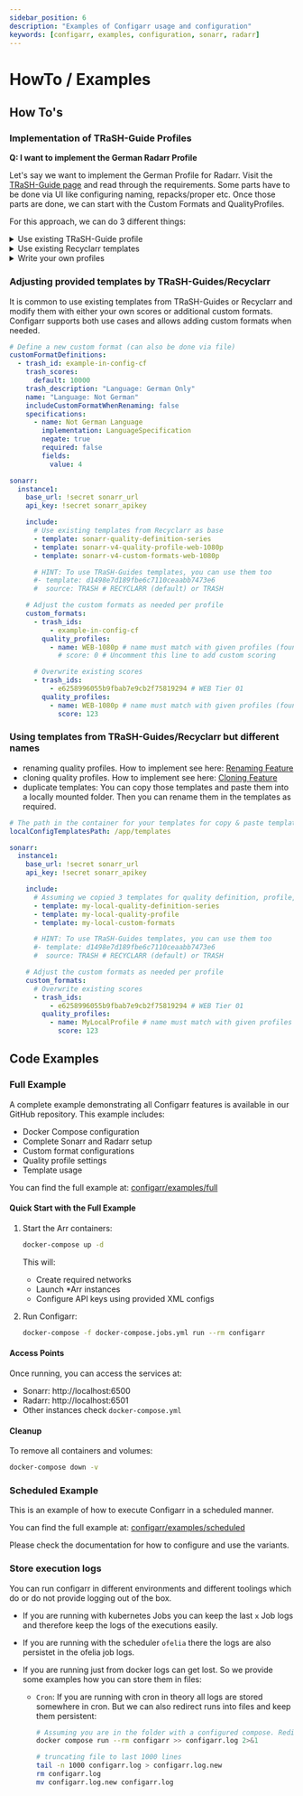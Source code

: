 ```yaml
---
sidebar_position: 6
description: "Examples of Configarr usage and configuration"
keywords: [configarr, examples, configuration, sonarr, radarr]
---
```


# HowTo / Examples

## How To's

### Implementation of TRaSH-Guide Profiles

**Q: I want to implement the German Radarr Profile**

Let's say we want to implement the German Profile for Radarr.
Visit the [TRaSH-Guide page](https://trash-guides.info/Radarr/radarr-setup-quality-profiles-german-en/) and read through the requirements.
Some parts have to be done via UI like configuring naming, repacks/proper etc.
Once those parts are done, we can start with the Custom Formats and QualityProfiles.

For this approach, we can do 3 different things:

<details>
  <summary>Use existing TRaSH-Guide profile</summary>

TRaSH-Guide provides predefined profiles via JSON for [Radarr](https://github.com/TRaSH-Guides/Guides/tree/master/docs/json/radarr/quality-profiles) and [Sonarr](https://github.com/TRaSH-Guides/Guides/tree/master/docs/json/sonarr/quality-profiles) in the Github Repository.
To load QualityProfiles from TRaSH-Guide, use the `trash_id` defined in the profile and specify `source` as `TRASH` in the config.

In this example, we want `german-hd-bluray-web.json`

```yml title="config.yml"
# ...
radarr:
  instance1:
    # ...

    include:
      - template: 2b90e905c99490edc7c7a5787443748b
        source: TRASH
```

And that's it.
Now you can adjust custom formats if needed.

```yml title="config.yml"
# ...
radarr:
  instance1:
    # ...

    custom_formats:
      - trash_ids:
          - 3bc8df3a71baaac60a31ef696ea72d36
        assign_scores_to:
          - name: "[German] HD Bluray + WEB"
            score: 400
```

</details>

<details>
  <summary>Use existing Recyclarr templates</summary>

You can use existing Recyclarr templates if available.
Check the [Recyclarr Wiki](https://recyclarr.dev/wiki/guide-configs/) or [Github Repository](https://github.com/recyclarr/config-templates/tree/master/radarr).

Two possibility here:

1. Copy & paste the provided template from the wiki
2. use only the templates (if templates for everything are provided. Must be in the includes dir.)

(Hint: the value in the template field is the file name of the Recyclarr template without the extension)

1. For this example, we try to implement `German HD Bluray + WEB`.

```yml title="copy&paste"
# ...existing code...
radarr:
  hd-bluray-web-ger:
    # ...
    include:
      - template: radarr-quality-definition-movie
      - template: radarr-custom-formats-hd-bluray-web-german
      - template: radarr-quality-profile-hd-bluray-web-german

    quality_profiles:
      - name: HD Bluray + WEB (GER)
        # min_format_score: 10000 # Uncomment this line to skip English Releases

    custom_formats:
      ### Optional
      - trash_ids:
        #  - b6832f586342ef70d9c128d40c07b872 # Bad Dual Groups
        #  - 90cedc1fea7ea5d11298bebd3d1d3223 # EVO (no WEBDL)
        #  - ae9b7c9ebde1f3bd336a8cbd1ec4c5e5 # No-RlsGroup
        #  - 7357cf5161efbf8c4d5d0c30b4815ee2 # Obfuscated
        #  - 5c44f52a8714fdd79bb4d98e2673be1f # Retags
        #  - f537cf427b64c38c8e36298f657e4828 # Scene
        assign_scores_to:
          - name: HD Bluray + WEB (GER)

      ### Movie Versions
      - trash_ids:
        # Uncomment any of the following lines to prefer these movie versions
        #  - 570bc9ebecd92723d2d21500f4be314c # Remaster
        #  - eca37840c13c6ef2dd0262b141a5482f # 4K Remaster
        #  - e0c07d59beb37348e975a930d5e50319 # Criterion Collection
        #  - 9d27d9d2181838f76dee150882bdc58c # Masters of Cinema
        #  - db9b4c4b53d312a3ca5f1378f6440fc9 # Vinegar Syndrome
        #  - 957d0f44b592285f26449575e8b1167e # Special Edition
        #  - eecf3a857724171f968a66cb5719e152 # IMAX
        #  - 9f6cbff8cfe4ebbc1bde14c7b7bec0de # IMAX Enhanced
        assign_scores_to:
          - name: HD Bluray + WEB (GER)

      ### Others
      - trash_ids:
        # - 839bea857ed2c0a8e084f3cbdbd65ecb # Uncomment this line to allow HDR/DV x265 HD releases
        assign_scores_to:
          - name: HD Bluray + WEB (GER)

      - trash_ids:
        #  - dc98083864ea246d05a42df0d05f81cc # Uncomment this line to allow any x265 HD releases
        #  - e6886871085226c3da1830830146846c # Uncomment this line to allow Generated Dynamic HDR
        assign_scores_to:
          - name: HD Bluray + WEB (GER)
            score: 0
```

2. For this example, we try to implement `HD Bluray + WEB`.

```yml title="only templates"
# ...existing code...
radarr:
hd-bluray-web-ger:
  # ...
  include:
    - template: radarr-quality-definition-movie
    - template: radarr-custom-formats-hd-bluray-web
    - template: radarr-quality-profile-hd-bluray-web
```

</details>

<details>
  <summary>Write your own profiles</summary>

Instead of using existing templates, you can create them yourself and use custom formats from TRaSH (or define your own if required, see [CustomFormatDefinition](./configuration/config-file.md)).
As a starting point, you can use templates from Recyclarr and modify them as required.
[Recyclarr Github](https://github.com/recyclarr/config-templates/tree/master/radarr).

For this example, we try to implement an `Anime` profile.
Check every dir from the includes for anime-related content: CustomFormats, Definition, and Profile.
Copy those into the config.

```yml
# ...existing code...
radarr:
  instance1:
    custom_formats:
      # Scores from TRaSH json
      - trash_ids:
          # Anime CF/Scoring
          - fb3ccc5d5cc8f77c9055d4cb4561dded # Anime BD Tier 01 (Top SeaDex Muxers)
          - 66926c8fa9312bc74ab71bf69aae4f4a # Anime BD Tier 02 (SeaDex Muxers)
          - fa857662bad28d5ff21a6e611869a0ff # Anime BD Tier 03 (SeaDex Muxers)
          - f262f1299d99b1a2263375e8fa2ddbb3 # Anime BD Tier 04 (SeaDex Muxers)
          - ca864ed93c7b431150cc6748dc34875d # Anime BD Tier 05 (Remuxes)
          - 9dce189b960fddf47891b7484ee886ca # Anime BD Tier 06 (FanSubs)
          - 1ef101b3a82646b40e0cab7fc92cd896 # Anime BD Tier 07 (P2P/Scene)
          - 6115ccd6640b978234cc47f2c1f2cadc # Anime BD Tier 08 (Mini Encodes)
          - 8167cffba4febfb9a6988ef24f274e7e # Anime Web Tier 01 (Muxers)
          - 8526c54e36b4962d340fce52ef030e76 # Anime Web Tier 02 (Top FanSubs)
          - de41e72708d2c856fa261094c85e965d # Anime Web Tier 03 (Official Subs)
          - 9edaeee9ea3bcd585da9b7c0ac3fc54f # Anime Web Tier 04 (Official Subs)
          - 22d953bbe897857b517928f3652b8dd3 # Anime Web Tier 05 (FanSubs)
          - a786fbc0eae05afe3bb51aee3c83a9d4 # Anime Web Tier 06 (FanSubs)
          - b0fdc5897f68c9a68c70c25169f77447 # Anime LQ Groups
          - c259005cbaeb5ab44c06eddb4751e70c # v0
          - 5f400539421b8fcf71d51e6384434573 # v1
          - 3df5e6dfef4b09bb6002f732bed5b774 # v2
          - db92c27ba606996b146b57fbe6d09186 # v3
          - d4e5e842fad129a3c097bdb2d20d31a0 # v4
          - 06b6542a47037d1e33b15aa3677c2365 # Anime Raws
          - 9172b2f683f6223e3a1846427b417a3d # VOSTFR
          - b23eae459cc960816f2d6ba84af45055 # Dubs Only

          # Anime Streaming Services
          - 60f6d50cbd3cfc3e9a8c00e3a30c3114 # VRV

          # Main Guide Remux Tier Scoring
          - 3a3ff47579026e76d6504ebea39390de # Remux Tier 01
          - 9f98181fe5a3fbeb0cc29340da2a468a # Remux Tier 02
          - 8baaf0b3142bf4d94c42a724f034e27a # Remux Tier 03

          # Main Guide WEB Tier Scoring
          - c20f169ef63c5f40c2def54abaf4438e # WEB Tier 01
          - 403816d65392c79236dcb6dd591aeda4 # WEB Tier 02
          - af94e0fe497124d1f9ce732069ec8c3b # WEB Tier 03
        assign_scores_to:
          - name: Anime

    # if no anime use default
    quality_definition:
      type: movie

    quality_profiles:
      - name: Anime
        reset_unmatched_scores:
          enabled: true
        upgrade:
          allowed: true
          until_quality: Remux-1080p
          until_score: 10000
        min_format_score: 100
        score_set: anime-radarr
        quality_sort: top
        qualities:
          - name: Remux-1080p
            qualities:
              - Bluray-1080p
              - Remux-1080p
          - name: WEB 1080p
            qualities:
              - WEBDL-1080p
              - WEBRip-1080p
              - HDTV-1080p
          - name: Bluray-720p
          - name: WEB 720p
            qualities:
              - WEBDL-720p
              - WEBRip-720p
              - HDTV-720p
          - name: Bluray-576p
          - name: Bluray-480p
          - name: WEB 480p
            qualities:
              - WEBDL-480p
              - WEBRip-480p
          - name: DVD
          - name: SDTV
```

</details>

### Adjusting provided templates by TRaSH-Guides/Recyclarr

It is common to use existing templates from TRaSH-Guides or Recyclarr and modify them with either your own scores or additional custom formats.
Configarr supports both use cases and allows adding custom formats when needed.

```yaml
# Define a new custom format (can also be done via file)
customFormatDefinitions:
  - trash_id: example-in-config-cf
    trash_scores:
      default: 10000
    trash_description: "Language: German Only"
    name: "Language: Not German"
    includeCustomFormatWhenRenaming: false
    specifications:
      - name: Not German Language
        implementation: LanguageSpecification
        negate: true
        required: false
        fields:
          value: 4

sonarr:
  instance1:
    base_url: !secret sonarr_url
    api_key: !secret sonarr_apikey

    include:
      # Use existing templates from Recyclarr as base
      - template: sonarr-quality-definition-series
      - template: sonarr-v4-quality-profile-web-1080p
      - template: sonarr-v4-custom-formats-web-1080p

      # HINT: To use TRaSH-Guides templates, you can use them too
      #- template: d1498e7d189fbe6c7110ceaabb7473e6
      #  source: TRASH # RECYCLARR (default) or TRASH

    # Adjust the custom formats as needed per profile
    custom_formats:
      - trash_ids:
          - example-in-config-cf
        quality_profiles:
          - name: WEB-1080p # name must match with given profiles (found in Recyclarr or TRaSH-Guides)
            # score: 0 # Uncomment this line to add custom scoring

      # Overwrite existing scores
      - trash_ids:
          - e6258996055b9fbab7e9cb2f75819294 # WEB Tier 01
        quality_profiles:
          - name: WEB-1080p # name must match with given profiles (found in Recyclarr or TRaSH-Guides)
            score: 123
```

### Using templates from TRaSH-Guides/Recyclarr but different names

- renaming quality profiles. How to implement see here: [Renaming Feature](./configuration/config-file.md#quality-profile-rename)
- cloning quality profiles. How to implement see here: [Cloning Feature](./configuration/config-file.md#quality-profile-clone)
- duplicate templates:
  You can copy those templates and paste them into a locally mounted folder.
  Then you can rename them in the templates as required.

```yaml
# The path in the container for your templates for copy & paste templates with slight modifications in the files.
localConfigTemplatesPath: /app/templates

sonarr:
  instance1:
    base_url: !secret sonarr_url
    api_key: !secret sonarr_apikey

    include:
      # Assuming we copied 3 templates for quality definition, profile, and formats to those file names (file ending .yml)
      - template: my-local-quality-definition-series
      - template: my-local-quality-profile
      - template: my-local-custom-formats

      # HINT: To use TRaSH-Guides templates, you can use them too
      #- template: d1498e7d189fbe6c7110ceaabb7473e6
      #  source: TRASH # RECYCLARR (default) or TRASH

    # Adjust the custom formats as needed per profile
    custom_formats:
      # Overwrite existing scores
      - trash_ids:
          - e6258996055b9fbab7e9cb2f75819294 # WEB Tier 01
        quality_profiles:
          - name: MyLocalProfile # name must match with given profiles (found in Recyclarr or TRaSH-Guides)
            score: 123
```

## Code Examples

### Full Example

A complete example demonstrating all Configarr features is available in our GitHub repository. This example includes:

- Docker Compose configuration
- Complete Sonarr and Radarr setup
- Custom format configurations
- Quality profile settings
- Template usage

You can find the full example at: [configarr/examples/full](https://github.com/raydak-labs/configarr/tree/main/examples/full)

#### Quick Start with the Full Example

1. Start the Arr containers:

   ```bash
   docker-compose up -d
   ```

   This will:

   - Create required networks
   - Launch \*Arr instances
   - Configure API keys using provided XML configs

2. Run Configarr:
   ```bash
   docker-compose -f docker-compose.jobs.yml run --rm configarr
   ```

#### Access Points

Once running, you can access the services at:

- Sonarr: http://localhost:6500
- Radarr: http://localhost:6501
- Other instances check `docker-compose.yml`

#### Cleanup

To remove all containers and volumes:

```bash
docker-compose down -v
```

### Scheduled Example

This is an example of how to execute Configarr in a scheduled manner.

You can find the full example at: [configarr/examples/scheduled](https://github.com/raydak-labs/configarr/tree/main/examples/scheduled)

Please check the documentation for how to configure and use the variants.

### Store execution logs

You can run configarr in different environments and different toolings which do or do not provide logging out of the box.

- If you are running with kubernetes Jobs you can keep the last `x` Job logs and therefore keep the logs of the executions easily.
- If you are running with the scheduler `ofelia` there the logs are also persistet in the ofelia job logs.
- If you are running just from docker logs can get lost. So we provide some examples how you can store them in files:

  - `Cron`: If you are running with cron in theory all logs are stored somewhere in cron. But we can also redirect runs into files and keep them persistent:

    ```sh
    # Assuming you are in the folder with a configured compose. Redirect error logs and normal logs
    docker compose run --rm configarr >> configarr.log 2>&1

    # truncating file to last 1000 lines
    tail -n 1000 configarr.log > configarr.log.new
    rm configarr.log
    mv configarr.log.new configarr.log
    ```
